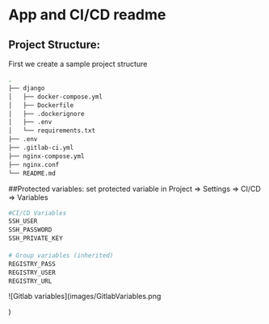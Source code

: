 # App and CI/CD readme

## Project Structure:
First we create a sample project structure
```bash
.
├── django
│   ├── docker-compose.yml
│   ├── Dockerfile
│   ├── .dockerignore
│   ├── .env
│   └── requirements.txt
├── .env
├── .gitlab-ci.yml
├── nginx-compose.yml
├── nginx.conf
└── README.md
```


##Protected variables:
set protected variable in Project ⇒ Settings ⇒ CI/CD ⇒ Variables

```bash
#CI/CD Variables
SSH_USER
SSH_PASSWORD
SSH_PRIVATE_KEY

# Group variables (inherited)
REGISTRY_PASS
REGISTRY_USER
REGISTRY_URL

```
![Gitlab variables](images/GitlabVariables.png

)
